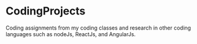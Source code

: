 # CodingProjects
Coding assignments from my coding classes and research in other coding languages such as nodeJs, ReactJs, and AngularJs. 

